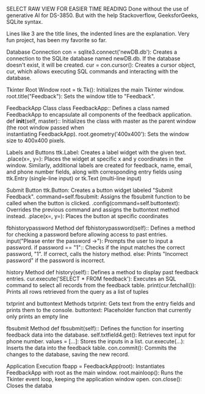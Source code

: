 SELECT RAW VIEW FOR EASIER TIME READING
Done without the use of generative AI for DS-3850. But with the help Stackoverflow, GeeksforGeeks, SQLite syntax. 

Lines like 3 are the title lines, the indented lines are the explanation.
Very fun project, has been my favorite so far. 


Database Connection
	con = sqlite3.connect('newDB.db'): Creates a connection to the SQLite database named newDB.db. If the database doesn't 	exist, it will be created.
	cur = con.cursor(): Creates a cursor object, cur, which allows executing SQL commands and interacting with the database.

Tkinter Root Window
	root = tk.Tk(): Initializes the main Tkinter window.
	root.title("Feedback"): Sets the window title to "Feedback".

FeedbackApp Class
	class FeedbackApp:: Defines a class named FeedbackApp to encapsulate all components of the feedback application.
	def __init__(self, master):: Initializes the class with master as the parent window (the root window passed when 		 
	instantiating FeedbackApp).
	root.geometry('400x400'): Sets the window size to 400x400 pixels.

Labels and Buttons
	ttk.Label: Creates a label widget with the given text.
	.place(x=, y=): Places the widget at specific x and y coordinates in the window.
	Similarly, additional labels are created for feedback, name, email, and phone number fields, along with corresponding entry fields using ttk.Entry (single-line input) or 	tk.Text (multi-line input)

Submit Button
	ttk.Button: Creates a button widget labeled "Submit Feedback".
	command=self.fbsubmit: Assigns the fbsubmit function to be called when the button is clicked.
	.config(command=self.buttontext): Overrides the previous command and assigns the buttontext method instead. 
	.place(x=, y=): Places the button at specific coordinates

fbhistorypassword Method
	def fbhistorypassword(self):: Defines a method for checking a password before allowing access to past entries.
	input("Please enter the password ->"): Prompts the user to input a password.
	if password == "1":: Checks if the input matches the correct password, "1". If correct, calls the history method.
	else: Prints "Incorrect password" if the password is incorrect.

history Method
	def history(self):: Defines a method to display past feedback entries.
	cur.execute('SELECT * FROM feedback'): Executes an SQL command to select all records from the feedback table.
	print(cur.fetchall()): Prints all rows retrieved from the query as a list of tuples

txtprint and buttontext Methods
	txtprint: Gets text from the entry fields and prints them to the console.
	buttontext: Placeholder function that currently only prints an empty line

fbsubmit Method
	def fbsubmit(self):: Defines the function for inserting feedback data into the database.
	self.txtfield4.get(): Retrieves text input for phone number.
	values = [...]: Stores the inputs in a list.
	cur.execute(...): Inserts the data into the feedback table.
	con.commit(): Commits the changes to the database, saving the new record.

Application Execution
	fbapp = FeedbackApp(root): Instantiates FeedbackApp with root as the main window.
	root.mainloop(): Runs the Tkinter event loop, keeping the application window open.
	con.close(): Closes the databa





























































